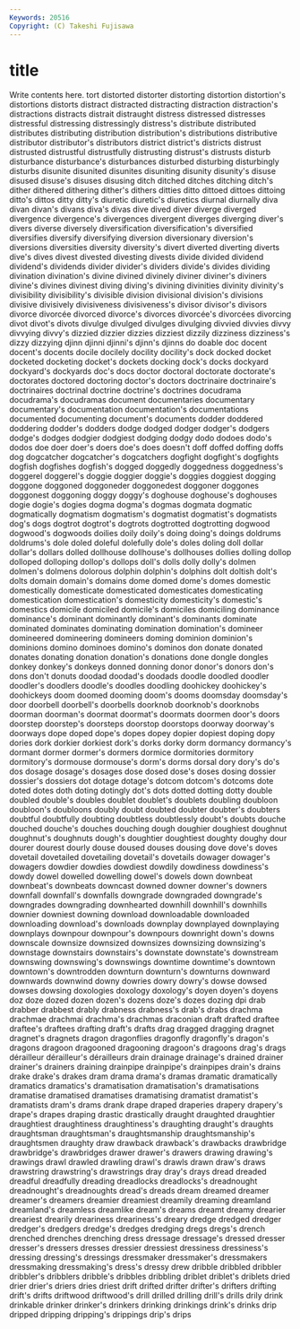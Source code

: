 ```yaml
---
Keywords: 20516 
Copyright: (C) Takeshi Fujisawa
---
```


# title

Write contents here.
tort distorted
distorter distorting distortion distortion's distortions distorts distract distracted distracting distraction
distraction's distractions distracts distrait distraught distress distressed distresses distressful distressing
distressingly distress's distribute distributed distributes distributing distribution distribution's distributions distributive
distributor distributor's distributors district district's districts distrust distrusted distrustful distrustfully
distrusting distrust's distrusts disturb disturbance disturbance's disturbances disturbed disturbing disturbingly
disturbs disunite disunited disunites disuniting disunity disunity's disuse disused disuse's
disuses disusing ditch ditched ditches ditching ditch's dither dithered dithering
dither's dithers ditties ditto dittoed dittoes dittoing ditto's dittos ditty
ditty's diuretic diuretic's diuretics diurnal diurnally diva divan divan's divans
diva's divas dive dived diver diverge diverged divergence divergence's divergences
divergent diverges diverging diver's divers diverse diversely diversification diversification's diversified
diversifies diversify diversifying diversion diversionary diversion's diversions diversities diversity diversity's
divert diverted diverting diverts dive's dives divest divested divesting divests
divide divided dividend dividend's dividends divider divider's dividers divide's divides
dividing divination divination's divine divined divinely diviner diviner's diviners divine's
divines divinest diving diving's divining divinities divinity divinity's divisibility divisibility's
divisible division divisional division's divisions divisive divisively divisiveness divisiveness's divisor
divisor's divisors divorce divorcée divorced divorce's divorces divorcée's divorcées divorcing
divot divot's divots divulge divulged divulges divulging divvied divvies divvy
divvying divvy's dizzied dizzier dizzies dizziest dizzily dizziness dizziness's dizzy
dizzying djinn djinni djinni's djinn's djinns do doable doc docent
docent's docents docile docilely docility docility's dock docked docket docketed
docketing docket's dockets docking dock's docks dockyard dockyard's dockyards doc's
docs doctor doctoral doctorate doctorate's doctorates doctored doctoring doctor's doctors
doctrinaire doctrinaire's doctrinaires doctrinal doctrine doctrine's doctrines docudrama docudrama's docudramas
document documentaries documentary documentary's documentation documentation's documentations documented documenting document's
documents dodder doddered doddering dodder's dodders dodge dodged dodger dodger's
dodgers dodge's dodges dodgier dodgiest dodging dodgy dodo dodoes dodo's
dodos doe doer doer's doers doe's does doesn't doff doffed
doffing doffs dog dogcatcher dogcatcher's dogcatchers dogfight dogfight's dogfights dogfish
dogfishes dogfish's dogged doggedly doggedness doggedness's doggerel doggerel's doggie doggier
doggie's doggies doggiest dogging doggone doggoned doggoneder doggonedest doggoner doggones
doggonest doggoning doggy doggy's doghouse doghouse's doghouses dogie dogie's dogies
dogma dogma's dogmas dogmata dogmatic dogmatically dogmatism dogmatism's dogmatist dogmatist's
dogmatists dog's dogs dogtrot dogtrot's dogtrots dogtrotted dogtrotting dogwood dogwood's
dogwoods doilies doily doily's doing doing's doings doldrums doldrums's dole
doled doleful dolefully dole's doles doling doll dollar dollar's dollars
dolled dollhouse dollhouse's dollhouses dollies dolling dollop dolloped dolloping dollop's
dollops doll's dolls dolly dolly's dolmen dolmen's dolmens dolorous dolphin
dolphin's dolphins dolt doltish dolt's dolts domain domain's domains dome
domed dome's domes domestic domestically domesticate domesticated domesticates domesticating domestication
domestication's domesticity domesticity's domestic's domestics domicile domiciled domicile's domiciles domiciling
dominance dominance's dominant dominantly dominant's dominants dominate dominated dominates dominating
domination domination's domineer domineered domineering domineers doming dominion dominion's dominions
domino dominoes domino's dominos don donate donated donates donating donation
donation's donations done dongle dongles donkey donkey's donkeys donned donning
donor donor's donors don's dons don't donuts doodad doodad's doodads
doodle doodled doodler doodler's doodlers doodle's doodles doodling doohickey doohickey's
doohickeys doom doomed dooming doom's dooms doomsday doomsday's door doorbell
doorbell's doorbells doorknob doorknob's doorknobs doorman doorman's doormat doormat's doormats
doormen door's doors doorstep doorstep's doorsteps doorstop doorstops doorway doorway's
doorways dope doped dope's dopes dopey dopier dopiest doping dopy
dories dork dorkier dorkiest dork's dorks dorky dorm dormancy dormancy's
dormant dormer dormer's dormers dormice dormitories dormitory dormitory's dormouse dormouse's
dorm's dorms dorsal dory dory's do's dos dosage dosage's dosages
dose dosed dose's doses dosing dossier dossier's dossiers dot dotage
dotage's dotcom dotcom's dotcoms dote doted dotes doth doting dotingly
dot's dots dotted dotting dotty double doubled double's doubles doublet
doublet's doublets doubling doubloon doubloon's doubloons doubly doubt doubted doubter
doubter's doubters doubtful doubtfully doubting doubtless doubtlessly doubt's doubts douche
douched douche's douches douching dough doughier doughiest doughnut doughnut's doughnuts
dough's doughtier doughtiest doughty doughy dour dourer dourest dourly douse
doused douses dousing dove dove's doves dovetail dovetailed dovetailing dovetail's
dovetails dowager dowager's dowagers dowdier dowdies dowdiest dowdily dowdiness dowdiness's
dowdy dowel dowelled dowelling dowel's dowels down downbeat downbeat's downbeats
downcast downed downer downer's downers downfall downfall's downfalls downgrade downgraded
downgrade's downgrades downgrading downhearted downhill downhill's downhills downier downiest downing
download downloadable downloaded downloading download's downloads downplay downplayed downplaying downplays
downpour downpour's downpours downright down's downs downscale downsize downsized downsizes
downsizing downsizing's downstage downstairs downstairs's downstate downstate's downstream downswing downswing's
downswings downtime downtime's downtown downtown's downtrodden downturn downturn's downturns downward
downwards downwind downy dowries dowry dowry's dowse dowsed dowses dowsing
doxologies doxology doxology's doyen doyen's doyens doz doze dozed dozen
dozen's dozens doze's dozes dozing dpi drab drabber drabbest drably
drabness drabness's drab's drabs drachma drachmae drachmai drachma's drachmas draconian
draft drafted draftee draftee's draftees drafting draft's drafts drag dragged
dragging dragnet dragnet's dragnets dragon dragonflies dragonfly dragonfly's dragon's dragons
dragoon dragooned dragooning dragoon's dragoons drag's drags dérailleur dérailleur's dérailleurs
drain drainage drainage's drained drainer drainer's drainers draining drainpipe drainpipe's
drainpipes drain's drains drake drake's drakes dram drama drama's dramas
dramatic dramatically dramatics dramatics's dramatisation dramatisation's dramatisations dramatise dramatised dramatises
dramatising dramatist dramatist's dramatists dram's drams drank drape draped draperies
drapery drapery's drape's drapes draping drastic drastically draught draughted draughtier
draughtiest draughtiness draughtiness's draughting draught's draughts draughtsman draughtsman's draughtsmanship draughtsmanship's
draughtsmen draughty draw drawback drawback's drawbacks drawbridge drawbridge's drawbridges drawer
drawer's drawers drawing drawing's drawings drawl drawled drawling drawl's drawls
drawn draw's draws drawstring drawstring's drawstrings dray dray's drays dread
dreaded dreadful dreadfully dreading dreadlocks dreadlocks's dreadnought dreadnought's dreadnoughts dread's
dreads dream dreamed dreamer dreamer's dreamers dreamier dreamiest dreamily dreaming
dreamland dreamland's dreamless dreamlike dream's dreams dreamt dreamy drearier dreariest
drearily dreariness dreariness's dreary dredge dredged dredger dredger's dredgers dredge's
dredges dredging dregs dregs's drench drenched drenches drenching dress dressage
dressage's dressed dresser dresser's dressers dresses dressier dressiest dressiness dressiness's
dressing dressing's dressings dressmaker dressmaker's dressmakers dressmaking dressmaking's dress's dressy
drew dribble dribbled dribbler dribbler's dribblers dribble's dribbles dribbling driblet
driblet's driblets dried drier drier's driers dries driest drift drifted
drifter drifter's drifters drifting drift's drifts driftwood driftwood's drill drilled
drilling drill's drills drily drink drinkable drinker drinker's drinkers drinking
drinkings drink's drinks drip dripped dripping dripping's drippings drip's drips
